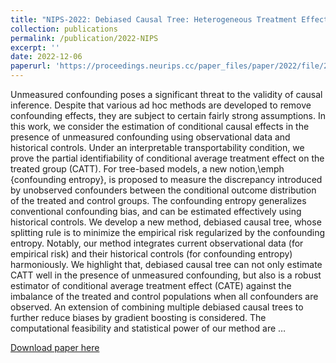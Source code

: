 ```yaml
---
title: "NIPS-2022: Debiased Causal Tree: Heterogeneous Treatment Effects Estimation with Unmeasured Confounding"
collection: publications
permalink: /publication/2022-NIPS
excerpt: ''
date: 2022-12-06
paperurl: 'https://proceedings.neurips.cc/paper_files/paper/2022/file/2526d439030a3af95fc647dd20e9d049-Paper-Conference.pdf'
---
```


Unmeasured confounding poses a significant threat to the validity of causal inference. Despite that various ad hoc methods are developed to remove confounding effects, they are subject to certain fairly strong assumptions. In this work, we consider the estimation of conditional causal effects in the presence of unmeasured confounding using observational data and historical controls. Under an interpretable transportability condition, we prove the partial identifiability of conditional average treatment effect on the treated group (CATT). For tree-based models, a new notion,\emph {confounding entropy}, is proposed to measure the discrepancy introduced by unobserved confounders between the conditional outcome distribution of the treated and control groups. The confounding entropy generalizes conventional confounding bias, and can be estimated effectively using historical controls. We develop a new method, debiased causal tree, whose splitting rule is to minimize the empirical risk regularized by the confounding entropy. Notably, our method integrates current observational data (for empirical risk) and their historical controls (for confounding entropy) harmoniously. We highlight that, debiased causal tree can not only estimate CATT well in the presence of unmeasured confounding, but also is a robust estimator of conditional average treatment effect (CATE) against the imbalance of the treated and control populations when all confounders are observed. An extension of combining multiple debiased causal trees to further reduce biases by gradient boosting is considered. The computational feasibility and statistical power of our method are …

[Download paper here](https://proceedings.neurips.cc/paper_files/paper/2022/file/2526d439030a3af95fc647dd20e9d049-Paper-Conference.pdf)
